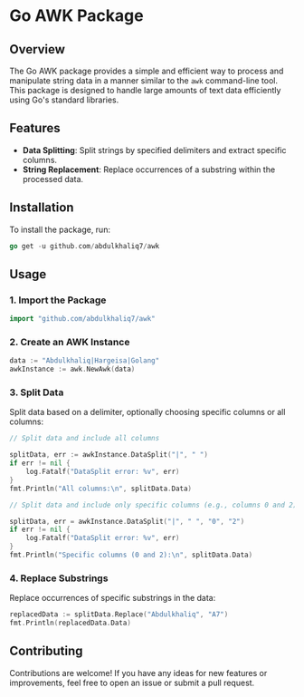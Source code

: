 # Go AWK Package

## Overview
The Go AWK package provides a simple and efficient way to process and manipulate string data in a manner similar to the `awk` command-line tool. This package is designed to handle large amounts of text data efficiently using Go's standard libraries.

## Features
- **Data Splitting**: Split strings by specified delimiters and extract specific columns.
- **String Replacement**: Replace occurrences of a substring within the processed data.

## Installation
To install the package, run:
```go
go get -u github.com/abdulkhaliq7/awk
```
## Usage

### 1. Import the Package
```go
import "github.com/abdulkhaliq7/awk"
```
### 2. Create an AWK Instance
```go
data := "Abdulkhaliq|Hargeisa|Golang"
awkInstance := awk.NewAwk(data)
```
### 3. Split Data

Split data based on a delimiter, optionally choosing specific columns or all columns:
```go
// Split data and include all columns

splitData, err := awkInstance.DataSplit("|", " ")
if err != nil {
    log.Fatalf("DataSplit error: %v", err)
}
fmt.Println("All columns:\n", splitData.Data)
```
```go
// Split data and include only specific columns (e.g., columns 0 and 2)

splitData, err = awkInstance.DataSplit("|", " ", "0", "2")
if err != nil {
    log.Fatalf("DataSplit error: %v", err)
}
fmt.Println("Specific columns (0 and 2):\n", splitData.Data)
```
### 4. Replace Substrings

Replace occurrences of specific substrings in the data:
```go
replacedData := splitData.Replace("Abdulkhaliq", "A7")
fmt.Println(replacedData.Data)
```

## Contributing
Contributions are welcome! If you have any ideas for new features or improvements, feel free to open an issue or submit a pull request.







